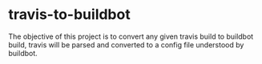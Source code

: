 # travis-to-buildbot
<div>
<p>The objective of this project is to convert any given travis build to buildbot build, travis will be parsed and 
converted to a config file understood by buildbot.</p>
</div>
